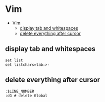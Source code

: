 # Vim
<!--ts-->
   * [Vim](#vim)
      * [display tab and whitespaces](#display-tab-and-whitespaces)
      * [delete everything after cursor](#delete-everything-after-cursor)

<!-- Added by: morelly_t1, at: Mon 21 Dec 2020 02:49:27 PM CET -->

<!--te-->

## display tab and whitespaces
```vim
set list
set listchars=tab:>-
```

## delete everything after cursor
```vim
:$LINE_NUMBER
:dG # delete Global
```
